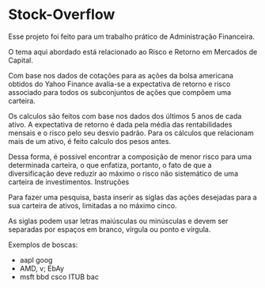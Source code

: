 # Stock-Overflow

Esse projeto foi feito para um trabalho prático de Administração Financeira.

O tema aqui abordado está relacionado ao Risco e Retorno em Mercados de Capital.

Com base nos dados de cotações para as ações da bolsa americana obtidos do Yahoo Finance avalia-se a expectativa de retorno e risco associado para todos os subconjuntos de ações que compõem uma carteira.

Os calculos são feitos com base nos dados dos últimos 5 anos de cada ativo. A expectativa de retorno é dada pela média das rentabilidades mensais e o risco pelo seu desvio padrão. Para os cálculos que relacionam mais de um ativo, é feito calculo dos pesos antes.

Dessa forma, é possível encontrar a composição de menor risco para uma determinada carteira, o que enfatiza, portanto, o fato de que a diversificação deve reduzir ao máximo o risco não sistemático de uma carteira de investimentos.
Instruções

Para fazer uma pesquisa, basta inserir as siglas das ações desejadas para a sua carteira de ativos, limitadas a no máximo cinco.

As siglas podem usar letras maiúsculas ou minúsculas e devem ser separadas por espaços em branco, vírgula ou ponto e vírgula.

Exemplos de boscas:

 - aapl goog
 - AMD, v; EbAy
 - msft bbd csco ITUB bac
